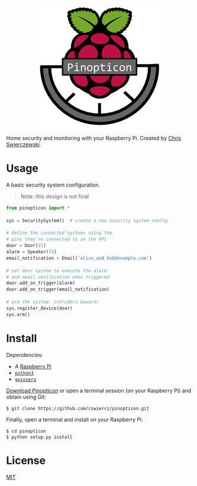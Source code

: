 <div align="center">
  <img src="./img/pinopticon.png"><br>
</div>

Home security and monitoring with your Raspberry Pi. Created by
[Chris Swierczewski](https://github.com/cswiercz).

# Usage

A basic security system configuration.

> Note: this design is not final

```python
from pinopticon import *

sys = SecuritySystem()  # create a new security system config

# define the connected systems using the
# pins they're connected to on the RPi
door = Door(21)
alarm = Speaker(73)
email_notification = Email('alice_and_bob@example.com')

# set door system to execute the alarm
# and email notification when triggered
door.add_on_trigger(alarm)
door.add_on_trigger(email_notification)

# arm the system. intruders beware!
sys.register_device(door)
sys.arm()
```

# Install

Dependencies:

* A [Raspberry Pi](https://www.raspberrypi.org)
* [`python3`](https://www.python.org)
* [`gpiozero`](https://gpiozero.readthedocs.io)

[Download Pinopticon](https://github.com/cswiercz/pinopticon/archive/master.zip)
or open a terminal session (on your Raspberry Pi) and obtain using Git:

```
$ git clone https://github.com/cswiercz/pinopticon.git
```

Finally, open a terminal and install on your Raspberry Pi:

```
$ cd pinopticon
$ python setup.py install
```

# License

[MIT](https://github.com/cswiercz/pinopticon/blob/master/LICENSE)
